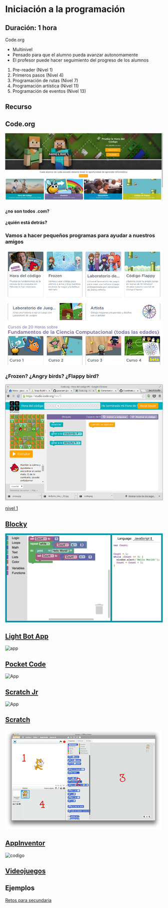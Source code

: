 # Iniciación a la programación

## Duración: 1 hora


Code.org

* Multinivel
* Pensado para que el alumno pueda avanzar autonomamente
* El profesor puede hacer seguimiento del progreso de los alumnos


1. Pre-reader (Nivel 1)
1. Primeros pasos (Nivel 4)
1. Programación de rutas (Nivel 7)
1. Programación artística (Nivel 11)
1. Programación de eventos (Nivel 13)

## Recurso
## Code.org

![code](../images/code.png)


#### ¿no son todos .com?

#### ¿quién está detrás?

### Vamos a hacer pequeños programas para ayudar a nuestros amigos

![personajes](../images/personajes_code.png)

### ¿Frozen? ¿Angry birds? ¿Flappy bird?

![angry birds](../images/AngryBird_code.png)

[nivel 1](https://studio.code.org/hoc/1/	)


## [Blocky](https://developers.google.com/blockly/)

![blocky](../images/BlocklyDemoImage.png)



## [Light Bot App](https://play.google.com/store/apps/details?id=com.lightbot.lightbothoc&hl=es)

![app](https://lh3.googleusercontent.com/tC1Ik4jB3X_nw-i7N00FXCX_L2uyOkn5LfdKudajFFpjaPxkjm7ue6uen6iiuatGfQ=w720-h310-rw)

## [Pocket Code](https://play.google.com/store/apps/details?id=org.catrobat.catroid&hl=es)

![App](https://lh3.googleusercontent.com/l6S298tlkW5G85BTxUsfUnDdkbHUu6qHz_tNFPz34u2ouKp0csBH1NMdfKdXHgw1Q8A=w720-h310-rw)

## [Scratch Jr](https://play.google.com/store/apps/details?id=org.scratchjr.android&hl=es)

![App](https://lh3.googleusercontent.com/PeZtH9wDGDJtkwXiRrVP0PfKHZUE8ti8N15dyBm7QL6za_jFe60t0uln0tQNrULDks8=w720-h310-rw)

## [Scratch](./Scratch.md)

![interface](../images/scratch-interfaz.png)

## [AppInventor](./AppInventor.md)

![codigo](http://appinventor.mit.edu/explore/sites/all/files/ai2tutorials/paintPot2/PaintPotAllBlocks.png)

## [Videojuegos](https://arcade.makecode.com/)


## Ejemplos

[Retos para secundaria](http://www.aprendeprogramando.es/challenges)
